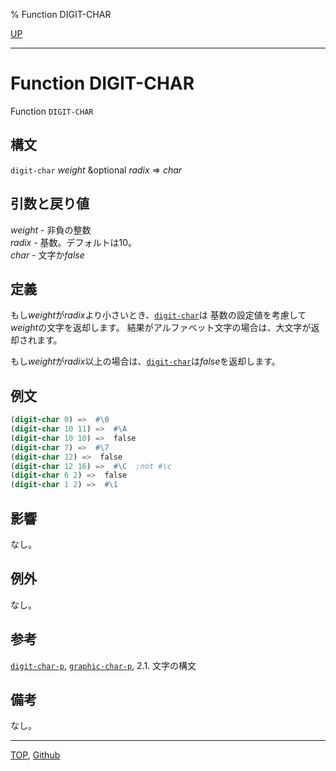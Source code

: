 % Function DIGIT-CHAR

[UP](13.2.html)  

---

# Function DIGIT-CHAR


Function `DIGIT-CHAR`


## 構文

`digit-char` *weight* &optional *radix* => *char*


## 引数と戻り値

*weight* - 非負の整数  
*radix* - 基数。デフォルトは10。  
*char* - 文字か*false*


## 定義

もし*weight*が*radix*より小さいとき、[`digit-char`](13.2.digit-char.html)は
基数の設定値を考慮して*weight*の文字を返却します。
結果がアルファベット文字の場合は、大文字が返却されます。

もし*weight*が*radix*以上の場合は、[`digit-char`](13.2.digit-char.html)は*false*を返却します。


## 例文

```lisp
(digit-char 0) =>  #\0
(digit-char 10 11) =>  #\A
(digit-char 10 10) =>  false
(digit-char 7) =>  #\7
(digit-char 12) =>  false
(digit-char 12 16) =>  #\C  ;not #\c
(digit-char 6 2) =>  false
(digit-char 1 2) =>  #\1
```


## 影響

なし。


## 例外

なし。


## 参考

[`digit-char-p`](13.2.digit-char-p.html), [`graphic-char-p`](13.2.graphic-char-p.html), 2.1. 文字の構文


## 備考

なし。


---
[TOP](index.html),  [Github](https://github.com/nptcl/npt-japanese)

